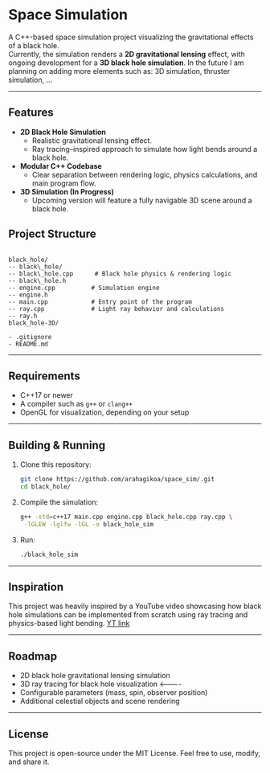 # Space Simulation

A C++-based space simulation project visualizing the gravitational effects of a black hole.  
Currently, the simulation renders a **2D gravitational lensing** effect, with ongoing development for a **3D black hole simulation**.
In the future I am planning on adding more elements such as: 3D simulation, thruster simulation, ...

---

## Features
- **2D Black Hole Simulation**  
  - Realistic gravitational lensing effect.
  - Ray tracing–inspired approach to simulate how light bends around a black hole.
- **Modular C++ Codebase**  
  - Clear separation between rendering logic, physics calculations, and main program flow.
- **3D Simulation (In Progress)**  
  - Upcoming version will feature a fully navigable 3D scene around a black hole.


## Project Structure
```

black_hole/
-- black\_hole/
-- black\_hole.cpp      # Black hole physics & rendering logic
-- black\_hole.h
-- engine.cpp          # Simulation engine
-- engine.h
-- main.cpp            # Entry point of the program
-- ray.cpp             # Light ray behavior and calculations
-- ray.h
black_hole-3D/

- .gitignore
- README.md
```

---

## Requirements
- C++17 or newer
- A compiler such as `g++` or `clang++`
- OpenGL for visualization, depending on your setup

---

## Building & Running
1. Clone this repository:
   ```bash
   git clone https://github.com/arahagikoa/space_sim/.git
   cd black_hole/
   ```

2. Compile the simulation:

   ```bash
   g++ -std=c++17 main.cpp engine.cpp black_hole.cpp ray.cpp \
    -lGLEW -lglfw -lGL -o black_hole_sim
   ```
3. Run:

   ```bash
   ./black_hole_sim
   ```

---

## Inspiration

This project was heavily inspired by a YouTube video showcasing how black hole simulations can be implemented from scratch using ray tracing and physics-based light bending. [YT link](https://www.youtube.com/watch?v=8-B6ryuBkCM)

---

##  Roadmap

* 2D black hole gravitational lensing simulation
* 3D ray tracing for black hole visualization <----
* Configurable parameters (mass, spin, observer position)
* Additional celestial objects and scene rendering

---

## License

This project is open-source under the MIT License. Feel free to use, modify, and share it.
